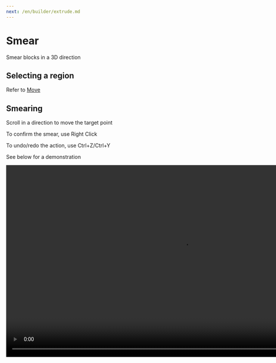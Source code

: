 ```yaml
---
next: /en/builder/extrude.md
---
```


# Smear

Smear blocks in a 3D direction

## Selecting a region
Refer to [Move](move.md)

## Smearing

Scroll in a direction to move the target point

To confirm the smear, use Right Click

To undo/redo the action, use Ctrl+Z/Ctrl+Y

See below for a demonstration

<video width="960" height="520" controls autoplay loop>
    <source src="/images/SmearTool.mp4" type="video/mp4">
</video>
